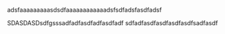 adsfaaaaaaaaasdsdfaaaaaaaaaaaadsfsdfadsfasdfadsf

SDASDASDsdfgsssadfadfasdfadfasdfadf sdfadfasdfasdfasdfasdfsadfasdf